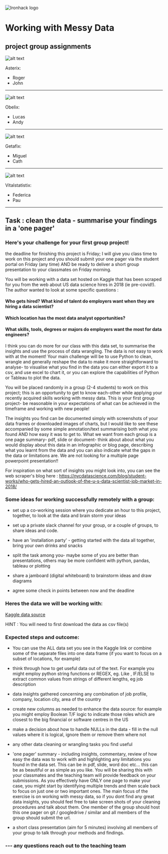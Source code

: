 ![Ironhack logo](https://i.imgur.com/1QgrNNw.png)

# Working with Messy Data 

## project group assignments
![alt text](https://github.com/student-IH-labs-and-stuff/BCNDATA1021/blob/main/Projects/Messy_data/Asterix.jpeg)

Asterix: 
- Roger
- John

------

![alt text](https://github.com/student-IH-labs-and-stuff/BCNDATA1021/blob/main/Projects/Messy_data/Obelix.png)

Obelix: 
- Lucas
- Andy

------

![alt text](https://github.com/student-IH-labs-and-stuff/BCNDATA1021/blob/main/Projects/Messy_data/Getafix.jpeg)

Getafix:
- Miguel
- Cath

-----

![alt text](https://github.com/student-IH-labs-and-stuff/BCNDATA1021/blob/main/Projects/Messy_data/Vital.gif)

Vitalstatistix: 
- Federica
- Pau

-----


## Task : clean the data - summarise your findings in a 'one pager'

### Here's your challenge for your first group project! 

the deadline for finishing this project is Friday; I will give you class time to work on this project and you should submit your one pager via the student portal on Friday (any time) AND be ready to deliver a short group presentation to your classmates on Friday morning. 



You will be working with a data set hosted on Kaggle that has been scraped for you from the web about US data science hires in 2018 (ie pre-covid!). The author wanted to look at some specific questions :

#### Who gets hired? What kind of talent do employers want when they are hiring a data scientist?
#### Which location has the most data analyst opportunities?
#### What skills, tools, degrees or majors do employers want the most for data engineers?

I think you can do more for our class with this data set, to summarise the insights and use the process of data wrangling. The data is not easy to work with at the moment! Your main challenge will be to use Python to clean, wrangle and generally reshape the data to make it more straightforward to analyse- to visualise what you find in the data you can either export it to a csv, and use excel to chart it, or you can explore the capabilities of Python or Tableau to plot the data.  

You will be placed randomly in a group (2-4 students) to work on this project; this is an opportunity to get to know each-other while applying your recently acquired skills working with messy data. This is your first group project- be reasonable in your expectations of what can be achieved in the timeframe and working with new people!

The insights you find can be documented simply with screenshots of your data frames or downloaded images of charts, but I would like to see these accompanied by some simple annotation/text summarising both what you found AND how easy it was to get to. What we want from each group is a one page summary- pdf, slide or document- think about about what you would display about this data in an infographic or blog page, describing what you learnt from the data and you can also indicate what the gaps in the data or limitations are. We are not looking for a multiple page powerpoint presentation!! 

For inspiration on what sort of insights you might look into, you can see the web scraper's blog here : https://nycdatascience.com/blog/student-works/who-gets-hired-an-outlook-of-the-u-s-data-scientist-job-market-in-2018/  

### Some ideas for working successfully remotely with a group:

- set up a co-working session where you dedicate an hour to this project, together, to look at the data and brain storm your ideas

- set up a private slack channel for your group, or a couple of groups, to share ideas and code. 

- have an 'installation party' - getting started with the data all together, bring your own drinks and snacks

- split the task among you- maybe some of you are better than presentations, others may be more confident with python, pandas, tableau or plotting

- share a jamboard (digital whiteboard) to brainstorm ideas and draw diagrams 

- agree some check in points between now and the deadline  




### Heres the data we will be working with: 

[Kaggle data source](https://www.kaggle.com/sl6149/data-scientist-job-market-in-the-us?select=alldata.csv) 

HINT : You will need to first download the data as csv file(s)



### Expected steps and outcome: 

- You can use the ALL data set you see in the Kaggle link or combine some of the separate files into one data frame (if you want to focus on a subset of locations, for example)

- think through how to get useful data out of the text. For example you might employ python string functions or REGEX, eg. Like , IF/ELSE to extract common values from strings of different lengths, eg job description

- data insights gathered concerning any combination of job profile, company, location city, area of the country

- create new columns as needed to enhance the data source: for example you might employ Boolean T/F logic to indicate those roles which are closest to the big financial or software centres in the US 

- make a decision about how to handle NULLs in the data - fill in the null values where it is logical, ignore them or remove them where not 

- any other data cleaning or wrangling tasks you find useful 

- 'one pager' summary - including insights, commentary, review of how easy the data was to work with and highlighting any limitations you found in the data set. This can be in pdf, slide, word doc etc... this can be as beautiful or as simple as you like. You will be sharing this with your classmates and the teaching team will provide feedback on your submissions. As you effectively have ONLY one page to make your case, you might start by identifying multiple trends and then scale back to focus on just one or two important ones. The main focus of the exercise is on working with messy data, so if you dont find any great data insights, you should feel free to take screen shots of your cleaning procedures and talk about them.  One member of the group should host this one pager on git / googledrive / similar and all members of the group should submit the url. 

- a short class presentation (aim for 5 minutes) involving all members of your group to talk through your methods and findings.



### --- any questions reach out to the teaching team
